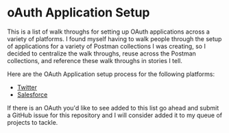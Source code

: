 # oAuth Application Setup
This is a list of walk throughs for setting up OAuth applications across a variety of platforms. I found myself having to walk people through the setup of applications for a variety of Postman collections I was creating, so I decided to centralize the walk throughs, reuse across the Postman collections, and reference these walk throughs in stories I tell.

Here are the OAuth Application setup process for the following platforms:

- [Twitter](twitter.md)
- [Salesforce](salesforce.md)

If there is an OAuth you'd like to see added to this list go ahead and submit a GitHub issue for this repository and I will consider added it to my queue of projects to tackle.
